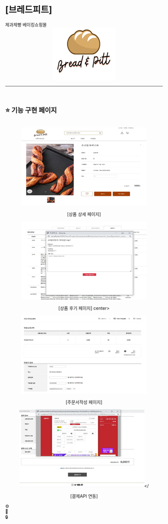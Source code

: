 </br>
</br>

<h1>[브레드피트]</h1>
제과제빵 베이킹쇼핑몰

</br>

<center><img src="./SemiProject/src/main/webapp/image/logo_bp.png" width="200" height="170"></center>


---------------------
</br>

<H2>⭐  기능 구현 페이지  </H2> 
</br>
 
<center><img src="./SemiProject/project_image/상품상세페이지.JPG" width="400" height="250">


[상품 상세 페이지]

<img src="./SemiProject/project_image/상품상세페이지_상품후기작성.JPG" width="400" height="250">

[상품 후기 페이지]
center> 

<img src="./SemiProject/project_image/주문서작성_주문자정보.JPG" width="400" height="250"> 

[주문서작성 페이지]

<img src="./SemiProject/project_image/주문서작성_결제API.JPG" width="400" height="250"></ 

[결제API 연동]
</center>

⚙️    
🐛  
🔒  

